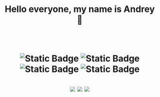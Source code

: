 <h1 align="center"> Hello everyone, my name is Andrey 👋 

<br><div align="center">
<img alt="Static Badge" src="https://img.shields.io/badge/Java%20Script-%23F7DF1E?style=for-the-badge&logo=javascript&labelColor=black">
<img alt="Static Badge" src="https://img.shields.io/badge/HTML-%23E34F26?style=for-the-badge&logo=html5&labelColor=black">
<img alt="Static Badge" src="https://img.shields.io/badge/CSS-%231572B6?style=for-the-badge&logo=css3&logoColor=%231572B6&labelColor=black">
    <img alt="Static Badge" src="https://img.shields.io/badge/JDK-eb7f0c?style=for-the-badge&logo=openjdk&labelColor=black"> 
</div>

![](http://github-profile-summary-cards.vercel.app/api/cards/profile-details?username=StelStelox&theme=react)
![](http://github-profile-summary-cards.vercel.app/api/cards/stats?username=StelStelox&theme=react)
![](http://github-profile-summary-cards.vercel.app/api/cards/productive-time?username=StelStelox&theme=react&utcOffset=8)